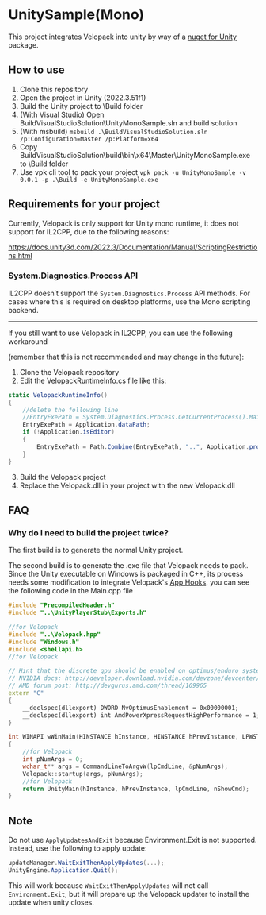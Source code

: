 # UnitySample(Mono)
This project integrates Velopack into unity by way of a [nuget for Unity](https://github.com/GlitchEnzo/NuGetForUnity) package.

## How to use
1. Clone this repository
2. Open the project in Unity (2022.3.51f1)
3. Build the Unity project to \Build folder
4. (With Visual Studio) Open BuildVisualStudioSolution\UnityMonoSample.sln and build solution
4. (With msbuild) `msbuild .\BuildVisualStudioSolution.sln /p:Configuration=Master /p:Platform=x64`
5. Copy BuildVisualStudioSolution\build\bin\x64\Master\UnityMonoSample.exe to \Build folder
6. Use vpk cli tool to pack your project `vpk pack -u UnityMonoSample -v 0.0.1 -p .\Build -e UnityMonoSample.exe`

## Requirements for your project
Currently, Velopack is only support for Unity mono runtime, it does not support for IL2CPP, due to the following reasons:

https://docs.unity3d.com/2022.3/Documentation/Manual/ScriptingRestrictions.html

### System.Diagnostics.Process API
IL2CPP doesn’t support the `System.Diagnostics.Process` API methods. For cases where this is required on desktop platforms, use the Mono scripting backend.

----

If you still want to use Velopack in IL2CPP, you can use the following workaround

(remember that this is not recommended and may change in the future):

1. Clone the Velopack repository
2. Edit the VelopackRuntimeInfo.cs file like this:
```csharp
static VelopackRuntimeInfo()
{
    //delete the following line
    //EntryExePath = System.Diagnostics.Process.GetCurrentProcess().MainModule.FileName;
    EntryExePath = Application.dataPath;
    if (!Application.isEditor)
    {
        EntryExePath = Path.Combine(EntryExePath, "..", Application.productName + ".exe");
    }
}
```
3. Build the Velopack project
4. Replace the Velopack.dll in your project with the new Velopack.dll

## FAQ

### Why do I need to build the project twice?

The first build is to generate the normal Unity project. 

The second build is to generate the .exe file that Velopack needs to pack. Since the Unity executable on Windows is packaged in C++, its process needs some modification to integrate Velopack's [App Hooks](https://docs.velopack.io/integrating/hooks).
you can see the following code in the Main.cpp file
```c++
#include "PrecompiledHeader.h"
#include "..\UnityPlayerStub\Exports.h"

//for Velopack
#include "..\Velopack.hpp"
#include "Windows.h"
#include <shellapi.h>
//for Velopack

// Hint that the discrete gpu should be enabled on optimus/enduro systems
// NVIDIA docs: http://developer.download.nvidia.com/devzone/devcenter/gamegraphics/files/OptimusRenderingPolicies.pdf
// AMD forum post: http://devgurus.amd.com/thread/169965
extern "C"
{
    __declspec(dllexport) DWORD NvOptimusEnablement = 0x00000001;
    __declspec(dllexport) int AmdPowerXpressRequestHighPerformance = 1;
}

int WINAPI wWinMain(HINSTANCE hInstance, HINSTANCE hPrevInstance, LPWSTR lpCmdLine, int nShowCmd)
{
    //for Velopack
    int pNumArgs = 0;
    wchar_t** args = CommandLineToArgvW(lpCmdLine, &pNumArgs);
    Velopack::startup(args, pNumArgs);
    //for Velopack
    return UnityMain(hInstance, hPrevInstance, lpCmdLine, nShowCmd);
}

```
## Note
Do not use `ApplyUpdatesAndExit` because Environment.Exit is not supported. Instead, use the following to apply update:

```csharp
updateManager.WaitExitThenApplyUpdates(...);
UnityEngine.Application.Quit();
```

This will work because `WaitExitThenApplyUpdates` will not call `Environment.Exit`, but it will prepare up the Velopack updater to install the update when unity closes.